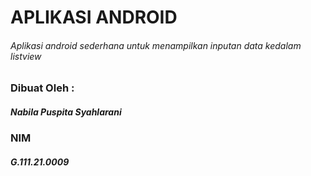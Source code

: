 # APLIKASI ANDROID
###### Aplikasi android sederhana untuk menampilkan inputan data kedalam listview

### Dibuat Oleh :
##### Nabila Puspita Syahlarani
### NIM
##### G.111.21.0009